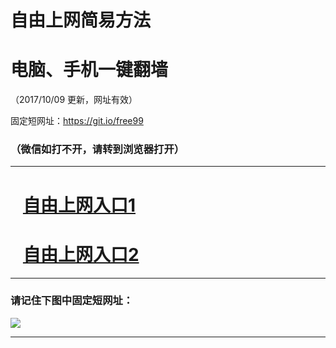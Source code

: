 ﻿# 自由上网简易方法

# 电脑、手机一键翻墙

（2017/10/09 更新，网址有效）

固定短网址：https://git.io/free99

### （微信如打不开，请转到浏览器打开）


***





# &nbsp;&nbsp; <a href="http://ft1291024147.fwq-tz-1001.info/fwqtz01.html?t=100900122951 " target="_blank">自由上网入口1</a>
# &nbsp;&nbsp; <a href="http://ft326378453.fwq-tz-1002.info/fwqtz02.html?t=100900130156 " target="_blank">自由上网入口2</a>
***

### 请记住下图中固定短网址：

<img src="https://s3-us-west-2.amazonaws.com/fwq-1001/yjfq-20170905okok.png" /> 


***


